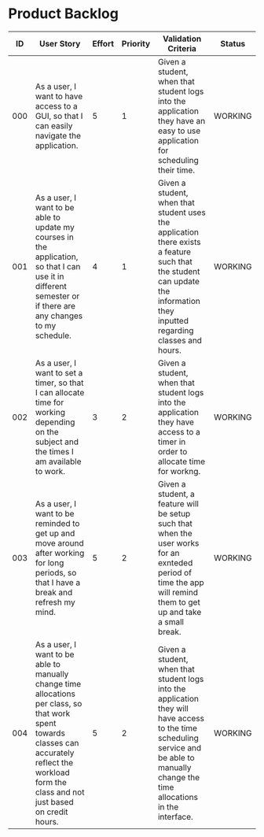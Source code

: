 # Product Backlog

| ID | User Story | Effort | Priority | Validation Criteria | Status |
|----|------------|--------|----------|---------------------|--------|
| 000 | As a user, I want to have access to a GUI, so that I can easily navigate the application.| 5 | 1 | Given a student, when that student logs into the application they have an easy to use application for scheduling their time. | WORKING |
| 001 | As a user, I want to be able to update my courses in the application, so that I can use it in different semester or if there are any changes to my schedule. | 4 | 1 | Given a student, when that student uses the  application there exists a feature such that the student can update the information they inputted regarding classes and hours. | WORKING|
| 002 | As a user, I want to set a timer, so that I can allocate time for working depending on the subject and the times I am available to work.| 3 | 2 | Given a student, when that student logs into the application they have access to a timer in order to allocate time for workng. | WORKING |
| 003 | As a user, I want to be reminded to get up and move around after working for long periods, so that I have a break and refresh my mind. | 5 | 2 | Given a student, a feature will be setup such that when the user works for an exnteded period of time the app will remind them to get up and take a small break. | WORKING |
| 004 | As a user, I want to be able to manually change time allocations per class, so that work spent towards classes can accurately reflect the workload form the class and not just based on credit hours. | 5 | 2 | Given a student, when that student logs into the application they will have access to the time scheduling service and be able to manually change the time allocations in the interface. | WORKING |

